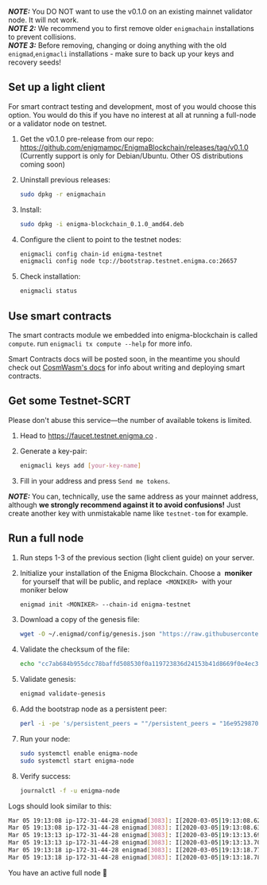 **_NOTE:_** You DO NOT want to use the v0.1.0 on an existing mainnet validator node. It will not work. <br>
**_NOTE 2:_** We recommend you to first remove older `enigmachain` installations to prevent collisions. <br>
**_NOTE 3:_** Before removing, changing or doing anything with the old `enigmad`,`enigmacli` installations - make sure to back up your keys and recovery seeds!

## Set up a light client

For smart contract testing and development, most of you would choose this option.
You would do this if you have no interest at all at running a full-node or a validator node on testnet.

1. Get the v0.1.0 pre-release from our repo: https://github.com/enigmampc/EnigmaBlockchain/releases/tag/v0.1.0
   (Currently support is only for Debian/Ubuntu. Other OS distributions coming soon)
2. Uninstall previous releases:

   ```bash
   sudo dpkg -r enigmachain
   ```

3. Install:

   ```bash
   sudo dpkg -i enigma-blockchain_0.1.0_amd64.deb
   ```

4. Configure the client to point to the testnet nodes:

   ```bash
   enigmacli config chain-id enigma-testnet
   enigmacli config node tcp://bootstrap.testnet.enigma.co:26657
   ```

5. Check installation:

   ```bash
   enigmacli status
   ```

## Use smart contracts

The smart contracts module we embedded into enigma-blockchain is called `compute`.
run `enigmacli tx compute --help` for more info.

Smart Contracts docs will be posted soon, in the meantime you should check out [CosmWasm's docs](https://github.com/confio/cosmwasm) for info about writing and deploying smart contracts.

## Get some Testnet-SCRT

Please don't abuse this service—the number of available tokens is limited.

1. Head to https://faucet.testnet.enigma.co .
2. Generate a key-pair:

   ```bash
   enigmacli keys add [your-key-name]
   ```

3. Fill in your address and press `Send me tokens`.

**_NOTE:_** You can, technically, use the same address as your mainnet address, although **we strongly recommend against it to avoid confusions!** Just create another key with unmistakable name like `testnet-tom` for example.

## Run a full node

1. Run steps 1-3 of the previous section (light client guide) on your server.
2. Initialize your installation of the Enigma Blockchain. Choose a  **moniker**  for yourself that will be public, and replace  `<MONIKER>`  with your moniker below

   ```bash
   enigmad init <MONIKER> --chain-id enigma-testnet
   ```

3. Download a copy of the genesis file:

   ```bash
   wget -O ~/.enigmad/config/genesis.json "https://raw.githubusercontent.com/enigmampc/EnigmaBlockchain/master/enigma-testnet-genesis.json"
   ```

4. Validate the checksum of the file:

   ```bash
   echo "cc7ab684b955dcc78baffd508530f0a119723836d24153b41d8669f0e4ec3caa $HOME/.enigmad/config/genesis.json" | sha256sum --check
   ```

5. Validate genesis:

   ```bash
   enigmad validate-genesis
   ```

6. Add the bootstrap node as a persistent peer:

   ```bash
   perl -i -pe 's/persistent_peers = ""/persistent_peers = "16e95298703bfbf6565a1cbb6691cf30129f52ca\@bootstrap.testnet.enigma.co:26656"/' ~/.enigmad/config/config.toml
   ```

7. Run your node:

   ```bash
   sudo systemctl enable enigma-node
   sudo systemctl start enigma-node
   ```

8. Verify success:

   ```bash
   journalctl -f -u enigma-node
   ```

Logs should look similar to this:

```bash
Mar 05 19:13:08 ip-172-31-44-28 enigmad[3083]: I[2020-03-05|19:13:08.623] Executed block                               module=state height=1920 validTxs=0 invalidTxs=0
Mar 05 19:13:08 ip-172-31-44-28 enigmad[3083]: I[2020-03-05|19:13:08.633] Committed state                              module=state height=1920 txs=0 appHash=079C94F8198AC7F25BF5CF453F12B56A73816A4D07BA01630D3138A66136B340
Mar 05 19:13:13 ip-172-31-44-28 enigmad[3083]: I[2020-03-05|19:13:13.698] Executed block                               module=state height=1921 validTxs=0 invalidTxs=0
Mar 05 19:13:13 ip-172-31-44-28 enigmad[3083]: I[2020-03-05|19:13:13.707] Committed state                              module=state height=1921 txs=0 appHash=1CB9AA6337DCF83F09687965CEF539FD25AA17F5BB8AF520575A891CFB05A178
Mar 05 19:13:18 ip-172-31-44-28 enigmad[3083]: I[2020-03-05|19:13:18.775] Executed block                               module=state height=1922 validTxs=0 invalidTxs=0
Mar 05 19:13:18 ip-172-31-44-28 enigmad[3083]: I[2020-03-05|19:13:18.784] Committed state                              module=state height=1922 txs=0 appHash=E27C56C5F1D3A85E1E75F3882877065B06BACFC5CED8FA401CE066B8FFEDF608
```

You have an active full node :tada:
